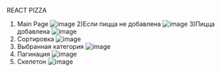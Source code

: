 REACT PIZZA 

1) Main Page ![image](https://github.com/gyonungi/PizzaReact/assets/104500843/7d63d1a2-f3e5-4240-b247-e86100963ec5)
2)Если пицца не добавлена ![image](https://github.com/gyonungi/PizzaReact/assets/104500843/516035c0-de42-44cb-8f70-2b26e3418723)
3)Пицца добавлена ![image](https://github.com/gyonungi/PizzaReact/assets/104500843/8a2fe0ac-d640-48ad-b39b-962fff448c82)
4) Сортировка ![image](https://github.com/gyonungi/PizzaReact/assets/104500843/112bcf3a-a22b-450d-8afc-af325b5d666d)
5) Выбранная категория ![image](https://github.com/gyonungi/PizzaReact/assets/104500843/a7b91fa2-01ad-4817-8aec-bfd9f9fff9d2)
6) Пагинация ![image](https://github.com/gyonungi/PizzaReact/assets/104500843/f4825b4a-469f-48f6-bf0b-614651f217bf)
7) Скелетон ![image](https://github.com/gyonungi/PizzaReact/assets/104500843/6cfaffea-588c-4164-b108-5243c685a79c)



